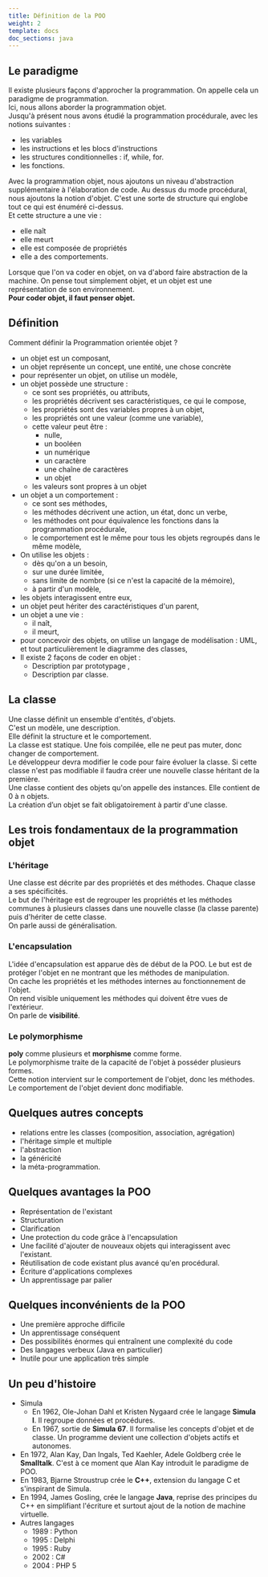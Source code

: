 ```yaml
---
title: Définition de la POO
weight: 2
template: docs
doc_sections: java
---
```


## Le paradigme
Il existe plusieurs façons d'approcher la programmation. On appelle cela un paradigme de programmation.    
Ici, nous allons aborder la programmation objet.  
Jusqu'à présent nous avons étudié la programmation procédurale, avec les notions suivantes :
* les variables
* les instructions et les blocs d'instructions
* les structures conditionnelles : if, while, for.
* les fonctions.  

Avec la programmation objet, nous ajoutons un niveau d'abstraction supplémentaire à l'élaboration de code. 
Au dessus du mode procédural, nous ajoutons la notion d'objet. 
C'est une sorte de structure qui englobe tout ce qui est énuméré ci-dessus.  
Et cette structure a une vie :
* elle naît
* elle meurt
* elle est composée de propriétés
* elle a des comportements.

Lorsque que l'on va coder en objet, on va d'abord faire abstraction de la machine. On pense tout simplement objet, et un objet est une représentation de son environnement.  
**Pour coder objet, il faut penser objet.**  

## Définition 
Comment définir la Programmation orientée objet ?
* un objet est un composant,
* un objet représente un concept, une entité, une chose concrète
* pour représenter un objet, on utilise un modèle,
* un objet possède une structure :
    * ce sont ses propriétés, ou attributs,
    * les propriétés décrivent ses caractéristiques, ce qui le compose, 
    * les propriétés sont des variables propres à un objet,
    * les propriétés ont une valeur (comme une variable),
    * cette valeur peut être :
        * nulle, 
        * un booléen
        * un numérique
        * un caractère
        * une chaîne de caractères
        * un objet
    * les valeurs sont propres à un objet
* un objet a un comportement :
    * ce sont ses méthodes,
    * les méthodes décrivent une action, un état, donc un verbe,
    * les méthodes ont pour équivalence les fonctions dans la programmation procédurale,
    * le comportement est le même pour tous les objets regroupés dans le même modèle,
* On utilise les objets :
    * dès qu'on a un besoin,
    * sur une durée limitée,
    * sans limite de nombre (si ce n'est la capacité de la mémoire),
    * à partir d'un modèle,
* les objets interagissent entre eux,
* un objet peut hériter des caractéristiques d'un parent,
* un objet a une vie :
    * il naît,
    * il meurt,
* pour concevoir des objets, on utilise un langage de modélisation : UML, et tout particulièrement le diagramme des classes,
* Il existe 2 façons de coder en objet :
    * Description par prototypage ,
    * Description par classe.

## La classe
Une classe définit un ensemble d'entités, d'objets.  
C'est un modèle, une description.  
Elle définit la structure et le comportement.  
La classe est statique. Une fois compilée, elle ne peut pas muter, donc changer de comportement.  
Le développeur devra modifier le code pour faire évoluer la classe. 
Si cette classe n'est pas modifiable il faudra créer une nouvelle classe héritant de la première.   
Une classe contient des objets qu'on appelle des instances. Elle contient de 0 à n objets.  
La création d’un objet se fait obligatoirement à partir d'une classe.

## Les trois fondamentaux de la programmation objet
### L'héritage
Une classe est décrite par des propriétés et des méthodes. Chaque classe a ses spécificités.  
Le but de l'héritage est de regrouper les propriétés et les méthodes communes à plusieurs classes dans une nouvelle classe (la classe parente) 
puis d'hériter de cette classe.  
On parle aussi de généralisation.   

### L'encapsulation
L'idée d'encapsulation est apparue dès de début de la POO. 
Le but est de protéger l'objet en ne montrant que les méthodes de manipulation.  
On cache les propriétés et les méthodes internes au fonctionnement de l'objet.  
On rend visible uniquement les méthodes qui doivent être vues de l'extérieur.  
On parle de **visibilité**.  

### Le polymorphisme
**poly** comme plusieurs et **morphisme** comme forme.  
Le polymorphisme traite de la capacité de l'objet à posséder plusieurs formes.  
Cette notion intervient sur le comportement de l'objet, donc les méthodes.  
Le comportement de l'objet devient donc modifiable.

## Quelques autres concepts
* relations entre les classes (composition, association, agrégation)
* l'héritage simple et multiple 
* l'abstraction
* la généricité
* la méta-programmation.

## Quelques avantages la POO
* Représentation de l'existant
* Structuration 
* Clarification
* Une protection du code grâce à l'encapsulation
* Une facilité d'ajouter de nouveaux objets qui interagissent avec l'existant.
* Réutilisation de code existant plus avancé qu'en procédural.
* Écriture d'applications complexes
* Un apprentissage par palier

## Quelques inconvénients de la POO
* Une première approche difficile
* Un apprentissage conséquent
* Des possibilités énormes qui entraînent une complexité du code
* Des langages verbeux (Java en particulier)
* Inutile pour une application très simple

## Un peu d'histoire
* Simula
	* En 1962, Ole-Johan Dahl et Kristen Nygaard crée le langage **Simula I**. Il regroupe données et procédures. 
	* En 1967, sortie de **Simula 67**. Il formalise les concepts d'objet et de classe. Un programme devient une collection d'objets actifs et autonomes.
* En 1972, Alan Kay, Dan Ingals, Ted Kaehler, Adele Goldberg crée le **Smalltalk**. C'est à ce moment que  Alan Kay introduit le paradigme de POO.
* En 1983, Bjarne Stroustrup crée le **C++**, extension du langage C et s'inspirant de Simula.
* En 1994,  James Gosling, crée le langage **Java**, reprise des principes du C++ en simplifiant l'écriture et surtout ajout de la notion de machine virtuelle.
* Autres langages
	* 1989 : Python
	* 1995 : Delphi
	* 1995 : Ruby
	* 2002 : C#
	* 2004 : PHP 5
